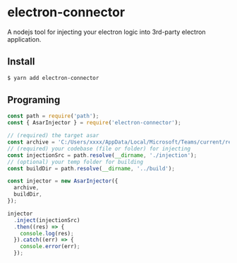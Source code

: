 # electron-connector

A nodejs tool for injecting your electron logic into 3rd-party electron application.

## Install
```bash
$ yarn add electron-connector
```

## Programing
```js
const path = require('path');
const { AsarInjector } = require('electron-connector');

// (required) the target asar
const archive = 'C:/Users/xxxx/AppData/Local/Microsoft/Teams/current/resources/app.asar';
// (required) your codebase (file or folder) for injecting
const injectionSrc = path.resolve(__dirname, './injection');
// (optional) your temp folder for building
const buildDir = path.resolve(__dirname, '../build');

const injector = new AsarInjector({
  archive,
  buildDir,
});

injector
  .inject(injectionSrc)
  .then((res) => {
    console.log(res);
  }).catch((err) => {
    console.error(err);
  });
```
